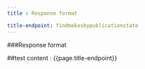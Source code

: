 ```yaml
---
title : Response format

title-endpoint: findmakesbypublicationstate
---
```


###Response format

##test content : {{page.title-endpoint}} 
